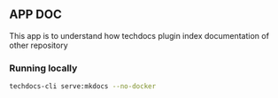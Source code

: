 ## APP DOC

This app is to understand how techdocs plugin index documentation of other repository

### Running locally

```bash
techdocs-cli serve:mkdocs --no-docker
```
